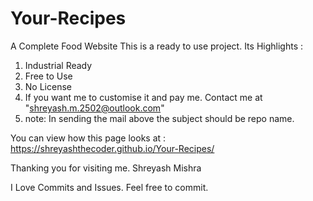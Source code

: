 # Your-Recipes
A Complete Food Website
This is a ready to use project. 
Its Highlights :

  1. Industrial Ready
  2. Free to Use
  3. No License
  4. If you want me to customise it and pay me. Contact me at "shreyash.m.2502@outlook.com"
  5. note: In sending the mail above the subject should be repo name.

You can view how this page looks at :
 https://shreyashthecoder.github.io/Your-Recipes/

Thanking you for visiting me.
Shreyash Mishra

I Love Commits and Issues. Feel free to commit. 
